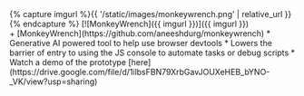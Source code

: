 <div class="project">
<div class="projectimg" markdown="block">
{% capture imgurl %}{{ '/static/images/monkeywrench.png' | relative_url }}{% endcapture %}
[![MonkeyWrench]({{ imgurl }})]({{ imgurl }})
</div>
<div class="projectdesc" markdown="block">
+ [MonkeyWrench](https://github.com/aneeshdurg/monkeywrench)
   * Generative AI powered tool to help use browser devtools
   * Lowers the barrier of entry to using the JS console to automate tasks or
     debug scripts
   * Watch a demo of the prototype [here](https://drive.google.com/file/d/1ilbsFBN79XrbGavJOUXeHEB_bYNO-_VK/view?usp=sharing)
</div>
</div>
